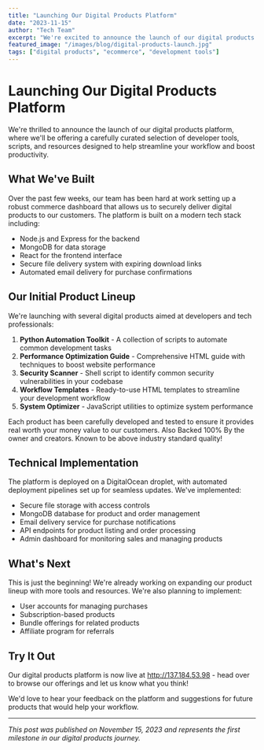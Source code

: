 ```yaml
---
title: "Launching Our Digital Products Platform"
date: "2023-11-15"
author: "Tech Team"
excerpt: "We're excited to announce the launch of our digital products platform, offering a range of developer tools and resources."
featured_image: "/images/blog/digital-products-launch.jpg"
tags: ["digital products", "ecommerce", "development tools"]
---
```


# Launching Our Digital Products Platform

We're thrilled to announce the launch of our digital products platform, where we'll be offering a carefully curated selection of developer tools, scripts, and resources designed to help streamline your workflow and boost productivity.

## What We've Built

Over the past few weeks, our team has been hard at work setting up a robust commerce dashboard that allows us to securely deliver digital products to our customers. The platform is built on a modern tech stack including:

- Node.js and Express for the backend
- MongoDB for data storage
- React for the frontend interface
- Secure file delivery system with expiring download links
- Automated email delivery for purchase confirmations

## Our Initial Product Lineup

We're launching with several digital products aimed at developers and tech professionals:

1. **Python Automation Toolkit** - A collection of scripts to automate common development tasks
2. **Performance Optimization Guide** - Comprehensive HTML guide with techniques to boost website performance
3. **Security Scanner** - Shell script to identify common security vulnerabilities in your codebase
4. **Workflow Templates** - Ready-to-use HTML templates to streamline your development workflow
5. **System Optimizer** - JavaScript utilities to optimize system performance

Each product has been carefully developed and tested to ensure it provides real worth your money value to our customers. Also Backed 100% By the owner and creators. Known to be above industry standard quality!

## Technical Implementation

The platform is deployed on a DigitalOcean droplet, with automated deployment pipelines set up for seamless updates. We've implemented:

- Secure file storage with access controls
- MongoDB database for product and order management
- Email delivery service for purchase notifications
- API endpoints for product listing and order processing
- Admin dashboard for monitoring sales and managing products

## What's Next

This is just the beginning! We're already working on expanding our product lineup with more tools and resources. We're also planning to implement:

- User accounts for managing purchases
- Subscription-based products
- Bundle offerings for related products
- Affiliate program for referrals

## Try It Out

Our digital products platform is now live at http://137.184.53.98 - head over to browse our offerings and let us know what you think!

We'd love to hear your feedback on the platform and suggestions for future products that would help your workflow.

---

*This post was published on November 15, 2023 and represents the first milestone in our digital products journey.* 